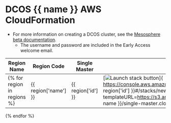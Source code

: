 # DCOS {{ name }} AWS CloudFormation

* For more information on creating a DCOS cluster, see the [Mesosphere beta documentation](http://beta-docs.mesosphere.com/install/eapaws/#create
)</a>.
  * The username and password are included in the Early Access welcome email.


| Region Name | Region Code | Single Master | HA: Three Master |
| --- | --- | --- | --- |
{% for region in regions %}| {{ region['name'] }} | {{ region['id'] }} | [![Launch stack button](https://s3.amazonaws.com/cloudformation-examples/cloudformation-launch-stack.png)]( https://console.aws.amazon.com/cloudformation/home?region={{ region['id'] }}#/stacks/new?templateURL=https://s3.amazonaws.com/downloads.mesosphere.io/dcos/{{ name }}/single-master.cloudformation.json ) | [![Launch stack button](https://s3.amazonaws.com/cloudformation-examples/cloudformation-launch-stack.png)]( https://console.aws.amazon.com/cloudformation/home?region={{ region['id'] }}#/stacks/new?templateURL=https://s3.amazonaws.com/downloads.mesosphere.io/dcos/{{ name }}/multi-master.cloudformation.json )
{% endfor %}
